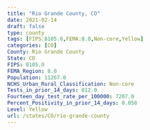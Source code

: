 ```yaml
---
title: "Rio Grande County, CO"
date: 2021-02-14
draft: false
type: county
tags: [FIPS:8105.0,FEMA:8.0,Non-core,Yellow]
categories: [CO]
County: Rio Grande County
State: CO
FIPS: 8105.0
FEMA_Region: 8.0
Population: 11267.0
NCHS_Urban_Rural_Classification: Non-core
Tests_in_prior_14_days: 812.0
Fourteen_day_test_rate_per_100000: 7207.0
Percent_Positivity_in_prior_14_days: 0.058
Level: Yellow
url: /states/CO/rio-grande-county
---
```



